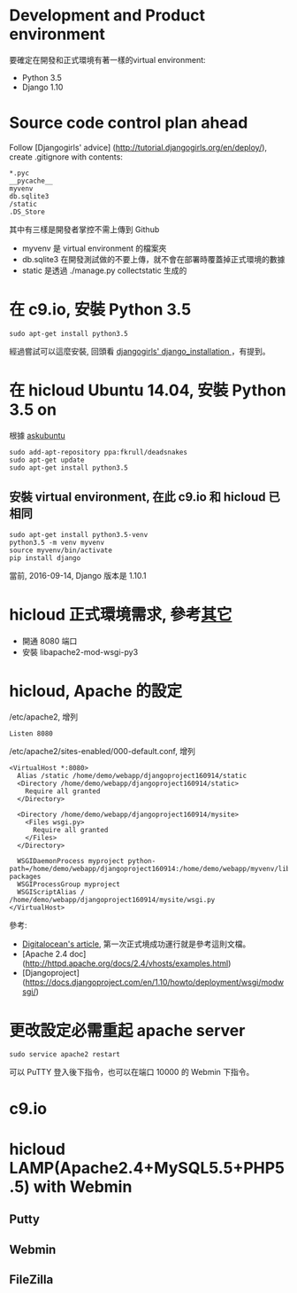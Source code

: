 # Development and Product environment
要確定在開發和正式環境有著一樣的virtual environment:
- Python 3.5
- Django 1.10

# Source code control plan ahead


Follow [Djangogirls' advice] (http://tutorial.djangogirls.org/en/deploy/), create .gitignore with contents:
    
    *.pyc
    __pycache__
    myvenv
    db.sqlite3
    /static
    .DS_Store

其中有三樣是開發者掌控不需上傳到 Github
- myvenv 是 virtual environment 的檔案夾
- db.sqlite3 在開發測試做的不要上傳，就不會在部署時覆蓋掉正式環境的數據
- static 是透過 ./manage.py collectstatic 生成的





# 在 c9.io, 安裝 Python 3.5  
    sudo apt-get install python3.5

經過嘗試可以這麼安裝, 回頭看 [djangogirls' django_installation ](http://tutorial.djangogirls.org/en/django_installation/  )，有提到。

# 在 hicloud Ubuntu 14.04, 安裝 Python 3.5 on    
根據 [askubuntu](http://askubuntu.com/questions/682869/how-do-i-install-newer-python-versions-using-apt-get)
    
    sudo add-apt-repository ppa:fkrull/deadsnakes
    sudo apt-get update
    sudo apt-get install python3.5



## 安裝 virtual environment, 在此 c9.io 和 hicloud 已相同    

    sudo apt-get install python3.5-venv
    python3.5 -m venv myvenv
    source myvenv/bin/activate
    pip install django 

當前, 2016-09-14, Django 版本是 1.10.1
    



# hicloud 正式環境需求, 參考[其它](OTHERS.md)
- 開通 8080 端口
- 安裝 libapache2-mod-wsgi-py3

# hicloud, Apache 的設定

/etc/apache2, 增列

    Listen 8080

/etc/apache2/sites-enabled/000-default.conf, 增列

    <VirtualHost *:8080>
      Alias /static /home/demo/webapp/djangoproject160914/static
      <Directory /home/demo/webapp/djangoproject160914/static>
        Require all granted
      </Directory>
    
      <Directory /home/demo/webapp/djangoproject160914/mysite>
        <Files wsgi.py>
          Require all granted
        </Files>
      </Directory>
    
      WSGIDaemonProcess myproject python-path=/home/demo/webapp/djangoproject160914:/home/demo/webapp/myvenv/lib/python3.5/site-packages
      WSGIProcessGroup myproject
      WSGIScriptAlias / /home/demo/webapp/djangoproject160914/mysite/wsgi.py
    </VirtualHost>

參考:
- [Digitalocean's article](https://www.digitalocean.com/community/tutorials/how-to-serve-django-applications-with-apache-and-mod_wsgi-on-ubuntu-14-04), 第一次正式境成功運行就是參考這則文檔。
- [Apache 2.4 doc] (http://httpd.apache.org/docs/2.4/vhosts/examples.html)
- [Djangoproject] (https://docs.djangoproject.com/en/1.10/howto/deployment/wsgi/modwsgi/)

# 更改設定必需重起 apache server
    sudo service apache2 restart
可以 PuTTY 登入後下指令，也可以在端口 10000 的 Webmin 下指令。 


# c9.io



# hicloud LAMP(Apache2.4+MySQL5.5+PHP5.5) with Webmin

## Putty

## Webmin


## FileZilla 